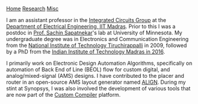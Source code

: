 [Home](https://srampras.github.io)  [Research](https://srampras.github.io/research) [Misc](https://srampras.github.io/misc)

I am an assistant professor in the [Integrated Circuits Group](http://www.ee.iitm.ac.in/ics) at the [Department of Electrical Engineering, IIT Madras](https://www.ee.iitm.ac.in). Prior to this I was a postdoc in [Prof. Sachin Sapatnekar](https://www.ece.umn.edu/~sachin)'s lab at University of Minnesota. My undergraduate degree was in Electronics and Communication Engineering from the [National Institute of Technology Tiruchirappalli](https://nitt.edu/home/academics/departments/ece/) in 2009, followed by a PhD from the [Indian Institute of Technology Madras in 2016](https://www.ee.iitm.ac.in).

I primarily work on Electronic Design Automation Algorithms, specifically on automation of Back End of Line (BEOL) flow for custom digital, and analog/mixed-signal (AMS) designs. I have contributed to the placer and router in an open-source AMS layout generator named [ALIGN](https://github.com/ALIGN-analoglayout/ALIGN-public.git). During my stint at Synopsys, I was also involved the development of various tools that are now part of the [Custom Compiler](https://www.synopsys.com/implementation-and-signoff/custom-design-platform/custom-compiler.html) platform.
